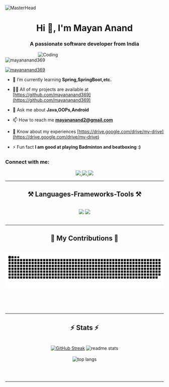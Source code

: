 ![MasterHead](https://repository-images.githubusercontent.com/588181932/e36ec678-7984-4cdd-8e4c-a3932772ff8e)
<h1 align="center">Hi 👋, I'm Mayan Anand</h1>
<h3 align="center">A passionate software developer from India</h3>
<img align="right" alt="Coding" width="400" src="https://i.pinimg.com/originals/81/17/8b/81178b47a8598f0c81c4799f2cdd4057.gif">

<p align="left"> <img src="https://komarev.com/ghpvc/?username=mayananand369&label=Profile%20views&color=0e75b6&style=flat" alt="mayananand369" /> </p>

<p align="left"> <a href="https://twitter.com/mayananand369" target="blank"><img src="https://img.shields.io/twitter/follow/mayananand369?logo=twitter&style=for-the-badge" alt="mayananand369" /></a> </p>

- 🌱 I’m currently learning **Spring,SpringBoot,etc.**

- 👨‍💻 All of my projects are available at [https://github.com/mayananand369](https://github.com/mayananand369)

- 💬 Ask me about **Java,OOPs,Android**

- 📫 How to reach me **mayananand2@gmail.com**

- 📄 Know about my experiences [https://drive.google.com/drive/my-drive](https://drive.google.com/drive/my-drive)

- ⚡ Fun fact **I am good at playing Badminton and beatboxing :)**

<h3 align="left">Connect with me:</h3>
 
<div align="center"> 
  <a href="mailto:mayananand2@gmail.com">
    <img src="https://img.shields.io/badge/Gmail-333333?style=for-the-badge&logo=gmail&logoColor=red" />
  </a>
  <a href="https://linkedin.com/in/mayan-anand/" target="_blank">
    <img src="https://img.shields.io/badge/LinkedIn-0077B5?style=for-the-badge&logo=linkedin&logoColor=white" target="_blank" />
  </a>
  <a href="https://twitter.com/mayananand369" target="_blank">
     <img src="https://img.shields.io/badge/Twitter-1DA1F2?style=for-the-badge&logo=twitter&logoColor=white" target="_blank" /> <!-- sqlite, safari, google-chrome are other good icon options -->
  </a>
</div>

 <hr/>
 
<h2 align="center">⚒️ Languages-Frameworks-Tools ⚒️</h2>
<br/>
<div align="center">
    <img src="https://skillicons.dev/icons?i=java,c,python,react,bootstrap,html,css,github,figma,git" />
    <img src="https://skillicons.dev/icons?i=spring,postman,vscode,idea,eclipse,gradle,hibernate,latex,maven,firebase,mongodb,mysql" /><br>
</div>

<br/>
<hr/>

<div align="center">
  <h2>🐍 My Contributions 🐍</h2>
  <br>
  <img alt="snake eating my contributions" src="https://raw.githubusercontent.com/mayananand369/mayananand369/output/github-contribution-grid-snake.svg" />
  
  <br/><br/><br/>
</div>

<hr/>

<h2 align="center">⚡ Stats ⚡</h2>
<br>
<div align=center>
<a href="https://git.io/streak-stats"><img height=200 align="center" width=400 src="https://streak-stats.demolab.com?user=mayananand369&theme=react&rank_icon=github&border_radius=10&card_width=515" alt="GitHub Streak" /></a>
    <img height=200 width=355 align="center" src="https://github-readme-stats-mayananand369.vercel.app/api?username=mayananand369&count_private=true&show_icons=true&theme=react&rank_icon=github&border_radius=10" alt="readme stats" />
  <br/><br/>
  <img height=175 width=300 align="center" src="https://github-readme-stats-salesp07.vercel.app/api/top-langs/?username=mayananand369&hide=HTML&langs_count=8&layout=compact&theme=react&border_radius=10&size_weight=0.5&count_weight=0.5&exclude_repo=github-readme-stats" alt="top langs" />
</div>

<br/><br/>

<hr/>

<br/>


<br/>
